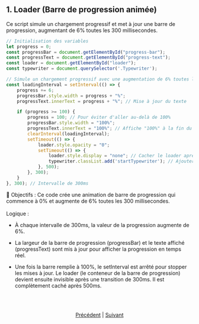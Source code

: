 ## 1. Loader (Barre de progression animée)

Ce script simule un chargement progressif et met à jour une barre de progression, augmentant de 6% toutes les 300 millisecondes.

```js
// Initialisation des variables
let progress = 0;
const progressBar = document.getElementById("progress-bar");
const progressText = document.getElementById("progress-text");
const loader = document.getElementById("loader");
const typewriter = document.querySelector('.Typewriter');

// Simule un chargement progressif avec une augmentation de 6% toutes les 300ms
const loadingInterval = setInterval(() => {
    progress += 6;
    progressBar.style.width = progress + "%";
    progressText.innerText = progress + "%"; // Mise à jour du texte

    if (progress >= 100) {
        progress = 100; // Pour éviter d'aller au-delà de 100%
        progressBar.style.width = "100%";
        progressText.innerText = "100%"; // Affiche "100%" à la fin du chargement
        clearInterval(loadingInterval);
        setTimeout(() => {
            loader.style.opacity = "0";
            setTimeout(() => {
                loader.style.display = "none"; // Cacher le loader après 0.5s
                typewriter.classList.add('startTypewriter'); // Ajouter la classe après le loader
            }, 500);
        }, 300);
    }
}, 300); // Intervalle de 300ms
```

📌 Objectifs : Ce code crée une animation de barre de progression qui commence à 0% et augmente de 6% toutes les 300 millisecondes.
<br><br>
Logique :

* À chaque intervalle de 300ms, la valeur de la progression augmente de 6%.

* La largeur de la barre de progression (progressBar) et le texte affiché (progressText) sont mis à jour pour afficher la progression en temps réel.

* Une fois la barre remplie à 100%, le setInterval est arrêté pour stopper les mises à jour. Le loader (le conteneur de la barre de progression) devient ensuite invisible après une transition de 300ms. Il est complètement caché après 500ms.

<br><br>

<p align="center">
  <a href="readme.md">Précédent</a> | <a href="documentation/modeToogle.md">Suivant</a>
</p>